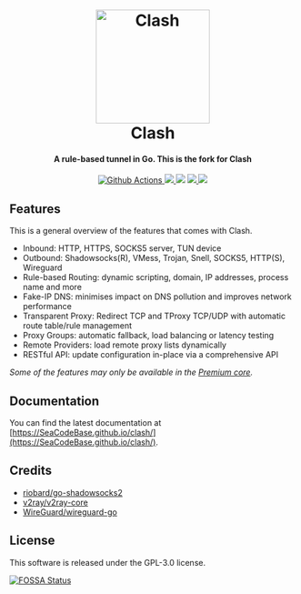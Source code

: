 <h1 align="center">
  <img src="https://github.com/SeaCodeBase/clash/raw/master/docs/logo.png" alt="Clash" width="200">
  <br>Clash<br>
</h1>

<h4 align="center">A rule-based tunnel in Go. This is the fork for Clash</h4>

<p align="center">
  <a href="https://github.com/SeaCodeBase/clash/actions">
    <img src="https://img.shields.io/github/actions/workflow/status/SeaCodeBase/clash/release.yml?branch=master&style=flat-square" alt="Github Actions">
  </a>
  <a href="https://goreportcard.com/report/github.com/SeaCodeBase/clash">
    <img src="https://goreportcard.com/badge/github.com/SeaCodeBase/clash?style=flat-square">
  </a>
  <img src="https://img.shields.io/github/go-mod/go-version/SeaCodeBase/clash?style=flat-square">
  <a href="https://github.com/SeaCodeBase/clash/releases">
    <img src="https://img.shields.io/github/release/SeaCodeBase/clash/all.svg?style=flat-square">
  </a>
  <a href="https://github.com/SeaCodeBase/clash/releases/tag/premium">
    <img src="https://img.shields.io/badge/release-Premium-00b4f0?style=flat-square">
  </a>
</p>

## Features

This is a general overview of the features that comes with Clash.  

- Inbound: HTTP, HTTPS, SOCKS5 server, TUN device
- Outbound: Shadowsocks(R), VMess, Trojan, Snell, SOCKS5, HTTP(S), Wireguard
- Rule-based Routing: dynamic scripting, domain, IP addresses, process name and more
- Fake-IP DNS: minimises impact on DNS pollution and improves network performance
- Transparent Proxy: Redirect TCP and TProxy TCP/UDP with automatic route table/rule management
- Proxy Groups: automatic fallback, load balancing or latency testing
- Remote Providers: load remote proxy lists dynamically
- RESTful API: update configuration in-place via a comprehensive API

*Some of the features may only be available in the [Premium core](https://SeaCodeBase.github.io/clash/premium/introduction.html).*

## Documentation

You can find the latest documentation at [https://SeaCodeBase.github.io/clash/](https://SeaCodeBase.github.io/clash/).

## Credits

- [riobard/go-shadowsocks2](https://github.com/riobard/go-shadowsocks2)
- [v2ray/v2ray-core](https://github.com/v2ray/v2ray-core)
- [WireGuard/wireguard-go](https://github.com/WireGuard/wireguard-go)

## License

This software is released under the GPL-3.0 license.

[![FOSSA Status](https://app.fossa.io/api/projects/git%2Bgithub.com%2FSeaCodeBase%2Fclash.svg?type=large)](https://app.fossa.io/projects/git%2Bgithub.com%2FSeaCodeBase%2Fclash?ref=badge_large)
